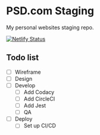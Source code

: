 # PSD.com Staging

My personal websites staging repo.

[![Netlify Status](https://api.netlify.com/api/v1/badges/bb6148d6-ffd9-429d-b4b3-a78c4cf651bc/deploy-status)](https://app.netlify.com/sites/psd-staging/deploys)

## Todo list

- [ ] Wireframe
- [ ] Design
- [ ] Develop
  - [ ] Add Codacy
  - [ ] Add CircleCI
  - [ ] Add Jest
  - [ ] QA
- [ ] Deploy
  - [ ] Set up CI/CD

